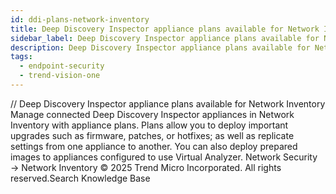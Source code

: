 ```yaml
---
id: ddi-plans-network-inventory
title: Deep Discovery Inspector appliance plans available for Network Inventory
sidebar_label: Deep Discovery Inspector appliance plans available for Network Inventory
description: Deep Discovery Inspector appliance plans available for Network Inventory
tags:
  - endpoint-security
  - trend-vision-one
---
```


/*<![CDATA[*/ $('#title').html($('meta[name=map-description]').attr('content')); /*]]>*/ Deep Discovery Inspector appliance plans available for Network Inventory Manage connected Deep Discovery Inspector appliances in Network Inventory with appliance plans. Plans allow you to deploy important upgrades such as firmware, patches, or hotfixes; as well as replicate settings from one appliance to another. You can also deploy prepared images to appliances configured to use Virtual Analyzer. Network Security → Network Inventory © 2025 Trend Micro Incorporated. All rights reserved.Search Knowledge Base